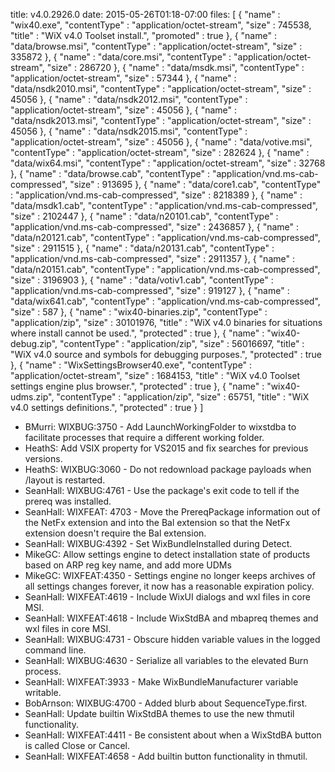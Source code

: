 title: v4.0.2926.0
date: 2015-05-26T01:18-07:00
files: [
  { "name" : "wix40.exe", "contentType" : "application/octet-stream", "size" : 745538, "title" : "WiX v4.0 Toolset install.", "promoted" : true },
  { "name" : "data/browse.msi", "contentType" : "application/octet-stream", "size" : 335872 },
  { "name" : "data/core.msi", "contentType" : "application/octet-stream", "size" : 286720 },
  { "name" : "data/msdk.msi", "contentType" : "application/octet-stream", "size" : 57344 },
  { "name" : "data/nsdk2010.msi", "contentType" : "application/octet-stream", "size" : 45056 },
  { "name" : "data/nsdk2012.msi", "contentType" : "application/octet-stream", "size" : 45056 },
  { "name" : "data/nsdk2013.msi", "contentType" : "application/octet-stream", "size" : 45056 },
  { "name" : "data/nsdk2015.msi", "contentType" : "application/octet-stream", "size" : 45056 },
  { "name" : "data/votive.msi", "contentType" : "application/octet-stream", "size" : 282624 },
  { "name" : "data/wix64.msi", "contentType" : "application/octet-stream", "size" : 32768 },
  { "name" : "data/browse.cab", "contentType" : "application/vnd.ms-cab-compressed", "size" : 913695 },
  { "name" : "data/core1.cab", "contentType" : "application/vnd.ms-cab-compressed", "size" : 8218389 },
  { "name" : "data/msdk1.cab", "contentType" : "application/vnd.ms-cab-compressed", "size" : 2102447 },
  { "name" : "data/n20101.cab", "contentType" : "application/vnd.ms-cab-compressed", "size" : 2436857 },
  { "name" : "data/n20121.cab", "contentType" : "application/vnd.ms-cab-compressed", "size" : 2911515 },
  { "name" : "data/n20131.cab", "contentType" : "application/vnd.ms-cab-compressed", "size" : 2911357 },
  { "name" : "data/n20151.cab", "contentType" : "application/vnd.ms-cab-compressed", "size" : 3196903 },
  { "name" : "data/votiv1.cab", "contentType" : "application/vnd.ms-cab-compressed", "size" : 919127 },
  { "name" : "data/wix641.cab", "contentType" : "application/vnd.ms-cab-compressed", "size" : 587 },
  { "name" : "wix40-binaries.zip", "contentType" : "application/zip", "size" : 30101976, "title" : "WiX v4.0 binaries for situations where install cannot be used.", "protected" : true },
  { "name" : "wix40-debug.zip", "contentType" : "application/zip", "size" : 56016697, "title" : "WiX v4.0 source and symbols for debugging purposes.", "protected" : true },
  { "name" : "WixSettingsBrowser40.exe", "contentType" : "application/octet-stream", "size" : 1684153, "title" : "WiX v4.0 Toolset settings engine plus browser.", "protected" : true },
  { "name" : "wix40-udms.zip", "contentType" : "application/zip", "size" : 65751, "title" : "WiX v4.0 settings definitions.", "protected" : true }
 ]

* BMurri: WIXBUG:3750 - Add LaunchWorkingFolder to wixstdba to facilitate processes that require a different working folder.
* HeathS: Add VSIX property for VS2015 and fix searches for previous versions.
* HeathS: WIXBUG:3060 - Do not redownload package payloads when /layout is restarted.
* SeanHall: WIXBUG:4761 - Use the package's exit code to tell if the prereq was installed.
* SeanHall: WIXFEAT: 4703 - Move the PrereqPackage information out of the NetFx extension and into the Bal extension so that the NetFx extension doesn't require the Bal extension.
* SeanHall: WIXBUG:4392 - Set WixBundleInstalled during Detect.
* MikeGC: Allow settings engine to detect installation state of products based on ARP reg key name, and add more UDMs
* MikeGC: WIXFEAT:4350 - Settings engine no longer keeps archives of all settings changes forever, it now has a reasonable expiration policy.
* SeanHall: WIXFEAT:4619 - Include WixUI dialogs and wxl files in core MSI.
* SeanHall: WIXFEAT:4618 - Include WixStdBA and mbapreq themes and wxl files in core MSI.
* SeanHall: WIXBUG:4731 - Obscure hidden variable values in the logged command line.
* SeanHall: WIXBUG:4630 - Serialize all variables to the elevated Burn process.
* SeanHall: WIXFEAT:3933 - Make WixBundleManufacturer variable writable.
* BobArnson: WIXBUG:4700 - Added blurb about SequenceType.first.
* SeanHall: Update builtin WixStdBA themes to use the new thmutil functionality.
* SeanHall: WIXFEAT:4411 - Be consistent about when a WixStdBA button is called Close or Cancel.
* SeanHall: WIXFEAT:4658 - Add builtin button functionality in thmutil.